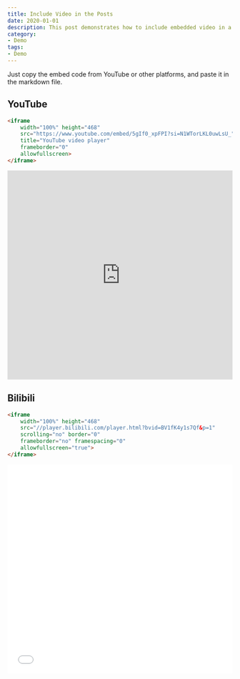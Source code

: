 ```yaml
---
title: Include Video in the Posts
date: 2020-01-01
description: This post demonstrates how to include embedded video in a blog post.
category: 
- Demo
tags: 
- Demo
---
```


Just copy the embed code from YouTube or other platforms, and paste it in the markdown file.


## YouTube

```html
<iframe 
    width="100%" height="468" 
    src="https://www.youtube.com/embed/5gIf0_xpFPI?si=N1WTorLKL0uwLsU_" 
    title="YouTube video player" 
    frameborder="0" 
    allowfullscreen>
</iframe>
```

<iframe width="100%" height="468" src="https://www.youtube.com/embed/5gIf0_xpFPI?si=N1WTorLKL0uwLsU_" title="YouTube video player" frameborder="0" allow="accelerometer; autoplay; clipboard-write; encrypted-media; gyroscope; picture-in-picture; web-share" allowfullscreen></iframe>

## Bilibili

```html
<iframe 
    width="100%" height="468" 
    src="//player.bilibili.com/player.html?bvid=BV1fK4y1s7Qf&p=1" 
    scrolling="no" border="0" 
    frameborder="no" framespacing="0" 
    allowfullscreen="true"> 
</iframe>
```
<iframe width="100%" height="468" src="//player.bilibili.com/player.html?bvid=BV1fK4y1s7Qf&p=1" scrolling="no" border="0" frameborder="no" framespacing="0" allowfullscreen="true"> </iframe>
